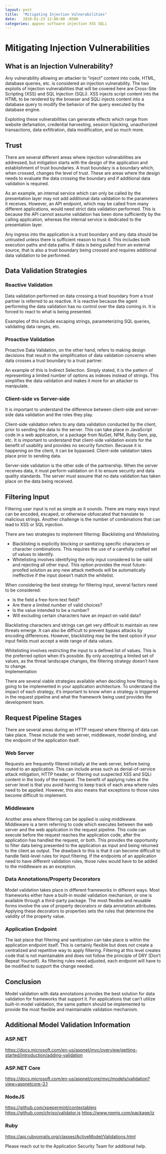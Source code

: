 ```yaml
---
layout: post
title:  "Mitigating Injection Vulnerabilities"
date:   2020-01-23 12:00:00 -0500
categories: appsec software injection XSS SQLi 
---
```


# Mitigating Injection Vulnerabilities

## What is an Injection Vulnerability?
Any vulnerability allowing an attacker to “inject” content into code, HTML, database queries, etc. is considered an injection vulnerability. The two exploits of injection vulnerabilities that will be covered here are Cross-Site Scripting (XSS) and SQL Injection (SQLi). XSS injects script content into the HTML to be rendered by the browser and SQLi injects content into a database query to modify the behavior of the query executed by the database engine.

Exploiting these vulnerabilities can generate effects which range from website defamation, credential harvesting, session hijacking, unauthorized transactions, data exfiltration, data modification, and so much more.

## Trust 
There are several different areas where injection vulnerabilities are addressed, but mitigation starts with the design of the application and establishment of trust boundaries. A trust boundary is a boundary which, when crossed, changes the level of trust. These are areas where the design needs to evaluate the data crossing the boundary and if additional data validation is required. 

As an example, an internal service which can only be called by the presentation layer may not add additional data validation to the parameters it receives. However, an API endpoint, which may be called from many different applications, would need strict data validation performed. This is because the API cannot assume validation has been done sufficiently by the calling application, whereas the internal service is dedicated to the presentation layer.

Any ingress into the application is a trust boundary and any data should be untrusted unless there is sufficient reason to trust it. This includes both execution paths and data paths. If data is being pulled from an external source, that is also a trust boundary being crossed and requires additional data validation to be performed.

## Data Validation Strategies
### Reactive Validation
Data validation performed on data crossing a trust boundary from a trust partner is referred to as reactive. It is reactive because the agent performing the data validation has no control over the data coming in. It is forced to react to what is being presented.  

Examples of this include escaping strings, parameterizing SQL queries, validating data ranges, etc.

### Proactive Validation
Proactive Data Validation, on the other hand, refers to making design decisions that result in the simplification of data validation concerns when data crosses a trust boundary to a trust partner. 

An example of this is Indirect Selection. Simply stated, it is the pattern of representing a limited number of options as indexes instead of strings. This simplifies the data validation and makes it more for an attacker to manipulate.

### Client-side vs Server-side
It is important to understand the difference between client-side and server-side data validation and the roles they play. 

Client-side validation refers to any data validation conducted by the client, prior to sending the data to the server. This can take place in JavaScript code in a web application, or a package from NuGet, NPM, Ruby Gem, pip, etc. It is important to understand that client-side validation exists for the benefit of usability and provides no security function. Because it is happening on the client, it can be bypassed. Client-side validation takes place prior to sending data.

Server-side validation is the other side of the partnership. When the server receives data, it must perform validation on it to ensure security and data quality standards. The server must assume that no data validation has taken place on the data being received.

## Filtering Input
Filtering user input is not as simple as it sounds. There are many ways input can be encoded, escaped, or otherwise obfuscated that translate to malicious strings. Another challenge is the number of combinations that can lead to XSS or SQL injection.

There are two strategies to implement filtering: Blacklisting and Whitelisting.
-	Blacklisting is explicitly blocking or sanitizing specific characters or character combinations. This requires the use of a carefully crafted set of values to identify.
-	Whitelisting involves identifying the only input considered to be valid and rejecting all other input. This option provides the most future-proofed solution as any new attack methods will be automatically ineffective if the input doesn’t match the whitelist.

When considering the best strategy for filtering input, several factors need to be considered:
-	Is the field a free-form text field?
-	Are there a limited number of valid choices?
-	Is the value intended to be a number?
-	Will excluding certain characters have an impact on valid data?

Blacklisting characters and strings can get very difficult to maintain as new threats emerge. It can also be difficult to prevent bypass attacks by encoding differences. However, blacklisting may be the best option if your input fields must accept a wide range of data values. 

Whitelisting involves restricting the input to a defined list of values. This is the preferred option when it’s possible. By only accepting a limited set of values, as the threat landscape changes, the filtering strategy doesn’t have to change.  
Implementation

There are several viable strategies available when deciding how filtering is going to be implemented in your application architecture. To understand the impact of each strategy, it’s important to know when a strategy is triggered in the request pipeline and what the framework being used provides the development team.

## Request Pipeline Stages
There are several areas during an HTTP request where filtering of data can take place. These include the web server, middleware, model binding, and the endpoint of the application itself.
### Web Server
Requests are frequently filtered initially at the web server, before being routed to an application. This can include areas such as denial-of-service attack mitigation, HTTP header, or filtering out suspected XSS and SQLi content in the body of the request. The benefit of applying rules at the server level is that you avoid having to keep track of each area where rules need to be applied. However, this also means that exceptions to those rules become difficult to implement. 
### Middleware
Another area where filtering can be applied is using middleware. Middleware is a term referring to code which executes between the web server and the web application in the request pipeline. This code can execute before the request reaches the application code, after the application has handled the request, or both. This provides the opportunity to filter data being presented to the application as input and being returned to the client as output. The drawback to this is that it can become difficult to handle field-level rules for input filtering. If the endpoints of an application need to have different validation rules, those rules would have to be added to the middleware as an exception. 
### Data Annotations/Property Decorators
Model validation takes place in different frameworks in different ways. Most frameworks either have a built-in model validation mechanism, or one is available through a third-party package. The most flexible and reusable forms involve the use of property decorators or data annotation attributes. Applying these decorators to properties sets the rules that determine the validity of the property value. 
### Application Endpoint
The last place that filtering and sanitization can take place is within the application endpoint itself. This is certainly flexible but does not create a centralized and repetitive way to apply filtering. Filtering at this level creates code that is not maintainable and does not follow the principle of DRY (Don’t Repeat Yourself). As filtering rules need adjusted, each endpoint will have to be modified to support the change needed.

## Conclusion
Model validation with data annotations provides the best solution for data validation for frameworks that support it. For applications that can’t utilize built-in model validation, the same pattern should be implemented to provide the most flexible and maintainable validation mechanism.

## Additional Model Validation Information
### ASP.NET
https://docs.microsoft.com/en-us/aspnet/mvc/overview/getting-started/introduction/adding-validation 
### ASP.NET Core
https://docs.microsoft.com/en-us/aspnet/core/mvc/models/validation?view=aspnetcore-3.1
### NodeJS
https://github.com/xpepermint/contextablejs
https://github.com/chriso/validator.js
https://www.npmjs.com/package/iz
### Ruby
https://api.rubyonrails.org/classes/ActiveModel/Validations.html

Please reach out to the Application Security Team for additional help.